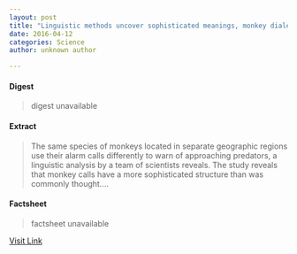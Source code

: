 ```yaml
---
layout: post
title: "Linguistic methods uncover sophisticated meanings, monkey dialects"
date: 2016-04-12
categories: Science
author: unknown author

---
```



#### Digest
>digest unavailable

#### Extract
>The same species of monkeys located in separate geographic regions use their alarm calls differently to warn of approaching predators, a linguistic analysis by a team of scientists reveals. The study reveals that monkey calls have a more sophisticated structure than was commonly thought....

#### Factsheet
>factsheet unavailable

[Visit Link](http://feeds.sciencedaily.com/~r/sciencedaily/~3/0TF0y3zwQww/141215114818.htm)


